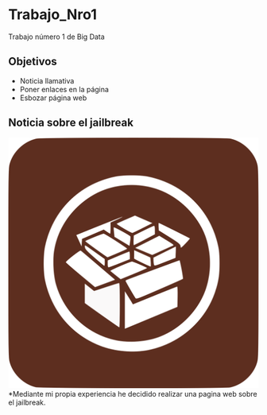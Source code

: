 # Trabajo_Nro1
Trabajo número 1 de Big Data

## Objetivos
* Noticia llamativa
* Poner enlaces en la página
* Esbozar página web
## Noticia sobre el jailbreak
![Imagen de Cydia](https://github.com/Supergtasa/Trabajo_Nro1/blob/main/1200px-Cydia_Icon_ios_7.svg.png)
*Mediante mi propia experiencia he decidido realizar una pagina web sobre el jailbreak.
